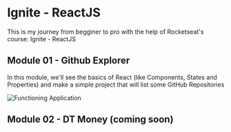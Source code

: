 # Ignite - ReactJS

This is my journey from begginer to pro with the help of Rocketseat's course: Ignite - ReactJS

## Module 01 - Github Explorer

In this module, we'll see the basics of React (like Components, States and Properties) and make a simple project that will list some GitHub Repositories

![Functioning Application](images/ignite_project_01.png)

## Module 02 - DT Money (coming soon)
